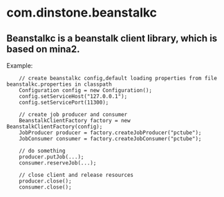com.dinstone.beanstalkc
=======================

Beanstalkc is a beanstalk client library, which is based on mina2.
-----------------------------------------------------------------------------
Example:

		// create beanstalkc config,default loading properties from file beanstalkc.properties in classpath
		Configuration config = new Configuration();
		config.setServiceHost("127.0.0.1");
		config.setServicePort(11300);
		
		// create job producer and consumer
        BeanstalkClientFactory factory = new BeanstalkClientFactory(config);
        JobProducer producer = factory.createJobProducer("pctube");
        JobConsumer consumer = factory.createJobConsumer("pctube");
		
		// do something
        producer.putJob(...);
        consumer.reserveJob(...);
        
        // close client and release resources
        producer.close();
        consumer.close();

        